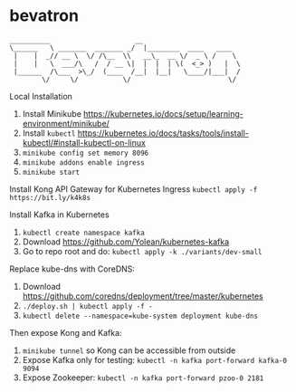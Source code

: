 # bevatron

```
__________                     __                        
\______   \ _______  _______ _/  |________  ____   ____  
 |    |  _// __ \  \/ /\__  \\   __\_  __ \/  _ \ /    \ 
 |    |   \  ___/\   /  / __ \|  |  |  | \(  <_> )   |  \
 |______  /\___  >\_/  (____  /__|  |__|   \____/|___|  /
        \/     \/           \/                        \/ 
```

Local Installation
1. Install Minikube  https://kubernetes.io/docs/setup/learning-environment/minikube/
2. Install ```kubectl``` https://kubernetes.io/docs/tasks/tools/install-kubectl/#install-kubectl-on-linux
2. ```minikube config set memory 8096```
3. ```minikube addons enable ingress ```
4. ```minikube start```

Install Kong API Gateway for Kubernetes Ingress
```kubectl apply -f https://bit.ly/k4k8s```

Install Kafka in Kubernetes
1. ```kubectl create namespace kafka```
2. Download https://github.com/Yolean/kubernetes-kafka
3. Go to repo root and do: ```kubectl apply -k ./variants/dev-small```

Replace kube-dns with CoreDNS:
1. Download https://github.com/coredns/deployment/tree/master/kubernetes
2. ```./deploy.sh | kubectl apply -f -```
3. ```kubectl delete --namespace=kube-system deployment kube-dns```

Then expose Kong and Kafka:
1. ```minikube tunnel``` so Kong can be accessible from outside
2. Expose Kafka only for testing: ```kubectl -n kafka port-forward kafka-0 9094```
3. Expose Zookeeper: ```kubectl -n kafka port-forward pzoo-0 2181```
